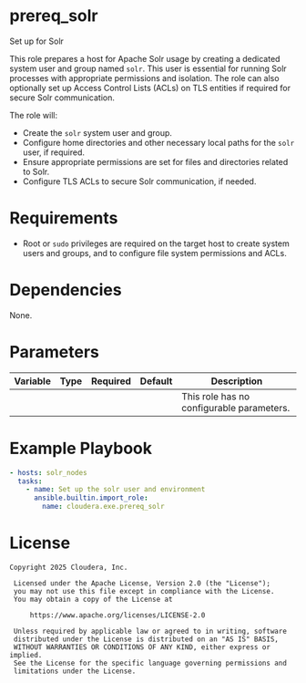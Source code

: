 # prereq_solr

Set up for Solr

This role prepares a host for Apache Solr usage by creating a dedicated system user and group named `solr`. This user is essential for running Solr processes with appropriate permissions and isolation. The role can also optionally set up Access Control Lists (ACLs) on TLS entities if required for secure Solr communication.

The role will:
- Create the `solr` system user and group.
- Configure home directories and other necessary local paths for the `solr` user, if required.
- Ensure appropriate permissions are set for files and directories related to Solr.
- Configure TLS ACLs to secure Solr communication, if needed.

# Requirements

- Root or `sudo` privileges are required on the target host to create system users and groups, and to configure file system permissions and ACLs.

# Dependencies

None.

# Parameters

| Variable | Type | Required | Default | Description |
| --- | --- | --- | --- | --- |
| | | | | This role has no configurable parameters. |

# Example Playbook

```yaml
- hosts: solr_nodes
  tasks:
    - name: Set up the solr user and environment
      ansible.builtin.import_role:
        name: cloudera.exe.prereq_solr
```

# License

```
Copyright 2025 Cloudera, Inc.

 Licensed under the Apache License, Version 2.0 (the "License");
 you may not use this file except in compliance with the License.
 You may obtain a copy of the License at

     https://www.apache.org/licenses/LICENSE-2.0

 Unless required by applicable law or agreed to in writing, software
 distributed under the License is distributed on an "AS IS" BASIS,
 WITHOUT WARRANTIES OR CONDITIONS OF ANY KIND, either express or implied.
 See the License for the specific language governing permissions and
 limitations under the License.
```
